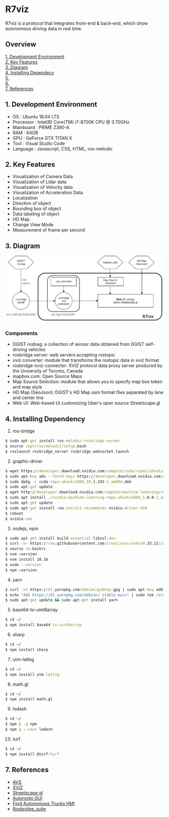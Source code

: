 # R7viz
R7viz is a protocol that integrates front-end & back-end, which show autonomous driving data in real time.
  



## Overview 
[1. Development Environment](#1)  
[2. Key Features](#2)  
[3. Diagram](#3)  
[4. Installing Dependecy](#4)  
[5. ](#5)  
[6. ](#6)  
[7. References](#7)

## 1. Development Environment <a id="1"></a>
- OS : Ubuntu 18.04 LTS
- Processor : Intel(R) Core(TM) i7-8700K CPU @ 3.70GHz
- Mainboard : PRIME Z390-A
- RAM : 64GB
- GPU : GeForce GTX TITAN X
- Tool : Visual Studio Code
- Language : Javascript, CSS, HTML, ros-melodic
  
## 2. Key Features <a id="2"></a>
- Visualization of Camera Data
- Visualization of Lidar data
- Visualization of Velocity data
- Visualization of Acceleration Data
- Localization
- Direction of object
- Bounding box of object
- Data labeling of object
- HD Map
- Change View Mode
- Measurement of frame per second

## 3. Diagram <a id="3"></a>
  
![alt 2번이미지](/photo/diagram_r7viz.png)
  
### Components
- DGIST rosbag: a collection of sensor data obtained from DGIST self-driving vehicles
- rosbridge server: web servers accepting rostopic
- xviz converter: module that transforms the rostopic data in xviz format
- rosbridge-xviz-connector: XVIZ protocol data proxy server produced by the University of Toronto, Canada
- mapbox.com: Open Source Maps
- Map Source Selection: module that allows you to specify map box token and map style
- HD Map (GeoJson): DGIST's HD Map osm format files separated by lane and center line
- Web UI: Web-based UI customizing Uber's open source Streetscape.gl
  
## 4. Installing Dependency <a id="4"></a>
  
1) ros-bridge
```cmd
$ sudo apt-get install ros-melodic-rosbridge-server
$ source /opt/ros/melodic/setup.bash
$ roslaunch rosbridge_server rosbridge_websocket.launch
```
2) graphic-driver
```cmd
$ wget https://developer.download.nvidia.com/compute/cuda/repos/ubuntu1804/x86_64/cuda-repo-ubuntu1804_10.1.243-1_amd64.deb
$ sudo apt-key adv --fetch-keys https://developer.download.nvidia.com/compute/cuda/repos/ubuntu1804/x86_64/7fa2af80.pub
$ sudo dpkg -i cuda-repo-ubuntu1804_10.1.243-1_amd64.deb
$ sudo apt-get update   
$ wget http://developer.download.nvidia.com/compute/machine-learning/repos/ubuntu1804/x86_64/nvidia-machine-learning-repo-ubuntu1804_1.0.0-1_amd64.deb
$ sudo apt install ./nvidia-machine-learning-repo-ubuntu1804_1.0.0-1_amd64.deb
$ sudo apt-get update
$ sudo apt-get install —no-install-recommends nvidia-driver-450
$ reboot
$ nvidia-smi
```
3) nodejs, npm
```cmd
$ sudo apt-get install build-essential libssl-dev
$ curl -o- https://raw.githubusercontent.com/creationix/nvm/v0.33.11/install.sh | bash
$ source ~/.bashrc
$ nvm —version
$ nvm install 10.16
$ node --version
$ npm —version
```
4) yarn
```cmd
$ curl -sS https://dl.yarnpkg.com/debian/pubkey.gpg | sudo apt-key add -
$ echo "deb https://dl.yarnpkg.com/debian/ stable main" | sudo tee /etc/apt/sources.list.d/yarn.list
$ sudo apt-get update && sudo apt-get install yarn
```
5) base64-to-uint8array
```cmd
$ cd ~/
$ npm install base64-to-uint8array
```
6) sharp
```cmd
$ cd ~/
$ npm install sharp
```
7) utm-latlng
```cmd
$ cd ~/
$ npm install utm-latlng
```
8) math.gl
```cmd
$ cd ~/
$ npm install math.gl
```
9) lodash
```cmd
$ cd ~/
$ npm i -g npm
$ npm i --save lodash
```
10) turf
```cmd
$ cd ~/
$ npm install @turf/turf
```


  
## 7. References <a id="7"></a>
- [AVS](https://avs.auto)
- [XVIZ](https://github.com/uber/xviz)
- [Streetscape.gl](https://github.com/uber/streetscape.gl)
- [Autoronto GUI](https://github.com/leonzz/argus-autoronto)
- [Ford Autonomous Trucks HMI](https://github.com/aliekingurgen/ford-autonomous-vehicles-hmi)
- [Rosbridge_suite](https://github.com/RobotWebTools/rosbridge_suite)
